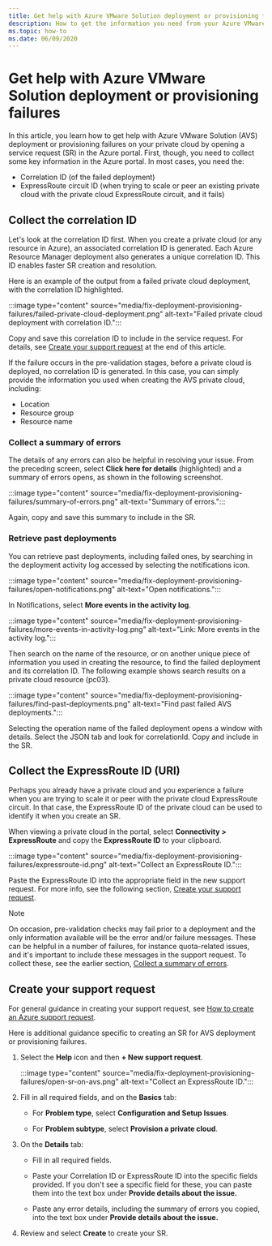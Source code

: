 ```yaml
---
title: Get help with Azure VMware Solution deployment or provisioning failures
description: How to get the information you need from your Azure VMware Solution (AVS) private cloud to file a service request for AVS deployment or provisioning failures.
ms.topic: how-to
ms.date: 06/09/2020
---
```


# Get help with Azure VMware Solution deployment or provisioning failures

In this article, you learn how to get help with Azure VMware Solution (AVS) deployment or provisioning failures on your private cloud by opening a service request (SR) in the Azure portal. First, though, you need to collect some key information in the Azure portal. In most cases, you need the:

- Correlation ID (of the failed deployment)
- ExpressRoute circuit ID (when trying to scale or peer an existing private cloud with the private cloud ExpressRoute circuit, and it fails)

## Collect the correlation ID
 
Let's look at the correlation ID first. When you create a private cloud (or any resource in Azure), an associated correlation ID is generated. Each Azure Resource Manager deployment also generates a unique correlation ID. This ID enables faster SR creation and resolution. 
 
Here is an example of the output from a failed private cloud deployment, with the correlation ID highlighted.

:::image type="content" source="media/fix-deployment-provisioning-failures/failed-private-cloud-deployment.png" alt-text="Failed private cloud deployment with correlation ID.":::

Copy and save this correlation ID to include in the service request. For details, see [Create your support request](#create-your-support-request) at the end of this article.

If the failure occurs in the pre-validation stages, before a private cloud is deployed, no correlation ID is generated. In this case, you can simply provide the information you used when creating the AVS private cloud, including:

- Location
- Resource group
- Resource name
 
### Collect a summary of errors

The details of any errors can also be helpful in resolving your issue. From the preceding screen, select **Click here for details** (highlighted) and a summary of errors opens, as shown in the following screenshot.
 
 :::image type="content" source="media/fix-deployment-provisioning-failures/summary-of-errors.png" alt-text="Summary of errors.":::

Again, copy and save this summary to include in the SR.
 
### Retrieve past deployments

You can retrieve past deployments, including failed ones, by searching in the deployment activity log accessed by selecting the notifications icon.

:::image type="content" source="media/fix-deployment-provisioning-failures/open-notifications.png" alt-text="Open notifications.":::

In Notifications, select **More events in the activity log**.

:::image type="content" source="media/fix-deployment-provisioning-failures/more-events-in-activity-log.png" alt-text="Link: More events in the activity log.":::

Then search on the name of the resource, or on another unique piece of information you used in creating the resource, to find the failed deployment and its correlation ID. The following example shows search results on a private cloud resource (pc03).
 
:::image type="content" source="media/fix-deployment-provisioning-failures/find-past-deployments.png" alt-text="Find past failed AVS deployments.":::
 
Selecting the operation name of the failed deployment opens a window with details. Select the JSON tab and look for correlationId. Copy and include in the SR. 
 
## Collect the ExpressRoute ID (URI)
 
Perhaps you already have a private cloud and you experience a failure when you are trying to scale it or peer with the private cloud ExpressRoute circuit. In that case, the ExpressRoute ID of the private cloud can be used to identify it when you create an SR.

When viewing a private cloud in the portal, select **Connectivity > ExpressRoute** and copy the **ExpressRoute ID** to your clipboard.
 
:::image type="content" source="media/fix-deployment-provisioning-failures/expressroute-id.png" alt-text="Collect an ExpressRoute ID."::: 
 
Paste the ExpressRoute ID into the appropriate field in the new support request. For more info, see the following section, [Create your support request](#create-your-support-request).
 
> [!NOTE]
> On occasion, pre-validation checks may fail prior to a deployment and the only information available will be the error and/or failure messages. These can be helpful in a number of failures, for instance quota-related issues, and it's important to include these messages in the support request. To collect these, see the earlier section, [Collect a summary of errors](#collect-a-summary-of-errors).

## Create your support request

For general guidance in creating your support request, see [How to create an Azure support request](https://docs.microsoft.com/azure/azure-portal/supportability/how-to-create-azure-support-request). 

Here is additional guidance specific to creating an SR for AVS deployment or provisioning failures.

1. Select the **Help** icon and then **+ New support request**.

    :::image type="content" source="media/fix-deployment-provisioning-failures/open-sr-on-avs.png" alt-text="Collect an ExpressRoute ID.":::

2. Fill in all required fields, and on the **Basics** tab:

    - For **Problem type**, select **Configuration and Setup Issues**.

    - For **Problem subtype**, select **Provision a private cloud**.

3. On the **Details** tab:

    - Fill in all required fields.

    - Paste your Correlation ID or ExpressRoute ID into the specific fields provided. If you don't see a specific field for these, you can paste them into the text box under **Provide details about the issue.**

    - Paste any error details, including the summary of errors you copied, into the text box under **Provide details about the issue.**

4. Review and select **Create** to create your SR.
